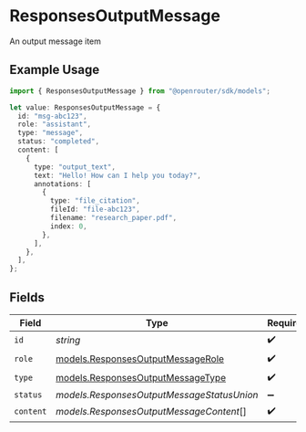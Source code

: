 # ResponsesOutputMessage

An output message item

## Example Usage

```typescript
import { ResponsesOutputMessage } from "@openrouter/sdk/models";

let value: ResponsesOutputMessage = {
  id: "msg-abc123",
  role: "assistant",
  type: "message",
  status: "completed",
  content: [
    {
      type: "output_text",
      text: "Hello! How can I help you today?",
      annotations: [
        {
          type: "file_citation",
          fileId: "file-abc123",
          filename: "research_paper.pdf",
          index: 0,
        },
      ],
    },
  ],
};
```

## Fields

| Field                                                                        | Type                                                                         | Required                                                                     | Description                                                                  |
| ---------------------------------------------------------------------------- | ---------------------------------------------------------------------------- | ---------------------------------------------------------------------------- | ---------------------------------------------------------------------------- |
| `id`                                                                         | *string*                                                                     | :heavy_check_mark:                                                           | N/A                                                                          |
| `role`                                                                       | [models.ResponsesOutputMessageRole](../models/responsesoutputmessagerole.md) | :heavy_check_mark:                                                           | N/A                                                                          |
| `type`                                                                       | [models.ResponsesOutputMessageType](../models/responsesoutputmessagetype.md) | :heavy_check_mark:                                                           | N/A                                                                          |
| `status`                                                                     | *models.ResponsesOutputMessageStatusUnion*                                   | :heavy_minus_sign:                                                           | N/A                                                                          |
| `content`                                                                    | *models.ResponsesOutputMessageContent*[]                                     | :heavy_check_mark:                                                           | N/A                                                                          |